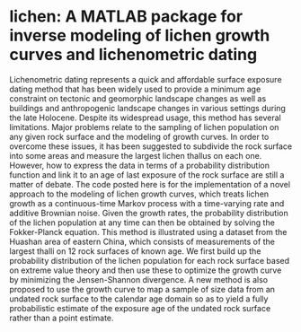 # lichen: A MATLAB package for inverse modeling of lichen growth curves and lichenometric dating
Lichenometric dating represents a quick and affordable surface exposure 
dating method that has been widely used to provide a minimum age constraint
on tectonic and geomorphic landscape changes as well as buildings and 
anthropogenic landscape changes in various settings during the late Holocene.
Despite its widespread usage, this method has several limitations. Major
problems relate to the sampling of lichen population on any given rock 
surface and the modeling of growth curves. In order to overcome these issues, it
has been suggested to subdivide the rock surface into some areas and 
measure the largest lichen thallus on each one. However, how to express the data
in terms of a probability distribution function and link it to an age of last
exposure of the rock surface are still a matter of debate. 
The code posted here is for the implementation of a novel approach to the 
modeling of lichen growth curves, which treats lichen growth as a continuous-time 
Markov process with a time-varying rate and additive Brownian noise. Given 
the growth rates, the probability distribution of the lichen population at 
any time can then be obtained by solving the Fokker-Planck equation. 
This method is illustrated using a dataset from the Huashan area of eastern 
China, which consists of measurements of the largest thalli on 12 rock surfaces 
of known age. We first build up the probability distribution of the lichen 
population for each rock surface based on extreme value theory and then use 
these to optimize the growth curve by minimizing the Jensen-Shannon divergence. 
A new method is also proposed to use the growth curve to map a sample of size 
data from an undated rock surface to the calendar age domain so as to yield 
a fully probabilistic estimate of the exposure age of the undated rock 
surface rather than a point estimate.
